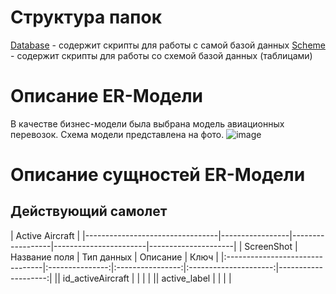 # Структура папок
[Database](https://github.com/WonMin13/EnterpriseDataBase/tree/main/Lab%20Work%20%231/scripts/database) - содержит скрипты для работы с самой базой данных
[Scheme](https://github.com/WonMin13/EnterpriseDataBase/tree/main/Lab%20Work%20%231/scripts/sheme) - содержит скрипты для работы со схемой базой данных (таблицами)

# Описание ER-Модели
В качестве бизнес-модели была выбрана модель авиационных перевозок. Схема модели представлена на фото.
![image](https://github.com/WonMin13/EnterpriseDataBase/assets/154375695/c6903253-2846-4c44-b0d6-7fbb158c42fb)

# Описание сущностей ER-Модели
## Действующий самолет
|                                                 Active Aircraft                                                    |
|---------------------------------|-----------------|------------------|-----------------------|---------------------|
|              ScreenShot         |	  Название поля |	    Тип данных   |   	    Описание       |       	Ключ         |
|:--------------------------------|:---------------:|:----------------:|:---------------------:|--------------------:|
||  id_activeAircraft  |    |     |      |
||  active_label  |    |     |      |
